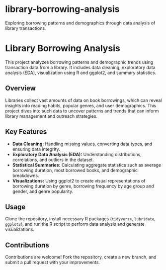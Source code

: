 # library-borrowing-analysis
Exploring borrowing patterns and demographics through data analysis of library transactions.

# Library Borrowing Analysis

This project analyzes borrowing patterns and demographic trends using transaction data from a library. It includes data cleaning, exploratory data analysis (EDA), visualization using R and ggplot2, and summary statistics.

## Overview
Libraries collect vast amounts of data on book borrowings, which can reveal insights into reading habits, popular genres, and user demographics. This project dives into such data to uncover patterns and trends that can inform library management and outreach strategies.

## Key Features
- **Data Cleaning:** Handling missing values, converting data types, and ensuring data integrity.
- **Exploratory Data Analysis (EDA):** Understanding distributions, correlations, and outliers in the dataset.
- **Statistical Summaries:** Calculating aggregate statistics such as average borrowing duration, most borrowed books, and demographic breakdowns.
- **Visualizations:** Using ggplot2 to create visual representations of borrowing duration by genre, borrowing frequency by age group and gender, and genre popularity.

## Usage
Clone the repository, install necessary R packages (`tidyverse`, `lubridate`, `ggplot2`), and run the R script to perform data analysis and generate visualizations.

## Contributions
Contributions are welcome! Fork the repository, create a new branch, and submit a pull request with your improvements.



